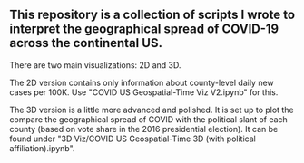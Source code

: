 ## This repository is a collection of scripts I wrote to interpret the geographical spread of COVID-19 across the continental US.

There are two main visualizations: 2D and 3D. 

The 2D version contains only information about county-level daily new cases per 100K. Use "COVID US Geospatial-Time Viz V2.ipynb" for this.

The 3D version is a little more advanced and polished. It is set up to plot the compare the geographical spread of COVID with the political slant of each county 
(based on vote share in the 2016 presidential election). It can be found under "3D Viz/COVID US Geospatial-Time 3D (with political affiliation).ipynb".
